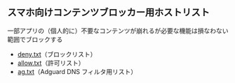 ## スマホ向けコンテンツブロッカー用ホストリスト

 一部アプリの（個人的に）不要なコンテンツが崩れるが必要な機能は損なわない範囲でブロックする
* [deny.txt](https://raw.githubusercontent.com/mori-jio/Hosts/main/deny.txt)（ブロックリスト）
* [allow.txt](https://raw.githubusercontent.com/mori-jio/Hosts/main/allow.txt)（許可リスト）
* [ag.txt](https://raw.githubusercontent.com/mori-jio/Hosts/main/ag.txt)（Adguard DNS フィルタ用リスト）
